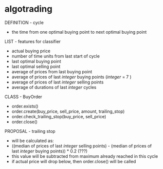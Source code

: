 # algotrading

DEFINITION - cycle
* the time from one optimal buying point to next optimal buying point

LIST - features for classifier
- actual buying price
- number of time units from last start of cycle
- last optimal buying point
- last optimal selling point
- average of prices from last buying point
- average of prices of last _integer_ buying points (_integer_ = 7 )
- average of prices of last _integer_ selling points
- average of durations of last _integer_ cycles

CLASS - BuyOrder
* order.exists()
* order.create(buy_price, sell_price, amount, trailing_stop)
* order.check_trailing_stop(buy_price, sell_price)
* order.close()

PROPOSAL - trailing stop
* will be calculated as:
* ((median of prices of last _integer_ selling points) - (median of prices of last _integer_ buying points)) * 0.2 (???)
* this value will be subtracted from maximum already reached in this cycle
* if actual price will drop below, then order.close() will be called
